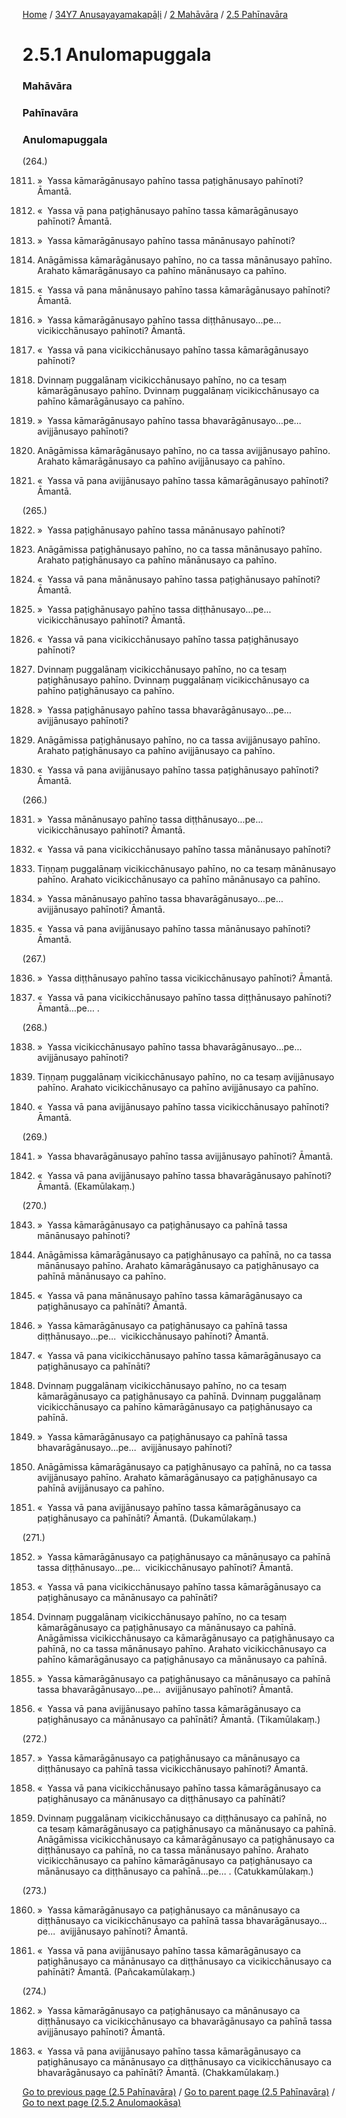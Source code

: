 
[Home](/) / [34Y7 Anusayayamakapāḷi](../../../34Y7.md) / [2 Mahāvāra](../../2.md) / [2.5 Pahīnavāra](../2.5.md)

# 2.5.1 Anulomapuggala

### Mahāvāra

### Pahīnavāra

### Anulomapuggala

(264.)

1811. »  Yassa kāmarāgānusayo pahīno tassa paṭighānusayo pahīnoti? Āmantā.

1812. «  Yassa vā pana paṭighānusayo pahīno tassa kāmarāgānusayo pahīnoti? Āmantā.

1813. »  Yassa kāmarāgānusayo pahīno tassa mānānusayo pahīnoti?

1814. Anāgāmissa kāmarāgānusayo pahīno, no ca tassa mānānusayo pahīno. Arahato kāmarāgānusayo ca pahīno mānānusayo ca pahīno.

1815. «  Yassa vā pana mānānusayo pahīno tassa kāmarāgānusayo pahīnoti? Āmantā.

1816. »  Yassa kāmarāgānusayo pahīno tassa diṭṭhānusayo…pe…  vicikicchānusayo pahīnoti? Āmantā.

1817. «  Yassa vā pana vicikicchānusayo pahīno tassa kāmarāgānusayo pahīnoti?

1818. Dvinnaṃ puggalānaṃ vicikicchānusayo pahīno, no ca tesaṃ kāmarāgānusayo pahīno. Dvinnaṃ puggalānaṃ vicikicchānusayo ca pahīno kāmarāgānusayo ca pahīno.

1819. »  Yassa kāmarāgānusayo pahīno tassa bhavarāgānusayo…pe…  avijjānusayo pahīnoti?

1820. Anāgāmissa kāmarāgānusayo pahīno, no ca tassa avijjānusayo pahīno. Arahato kāmarāgānusayo ca pahīno avijjānusayo ca pahīno.

1821. «  Yassa vā pana avijjānusayo pahīno tassa kāmarāgānusayo pahīnoti? Āmantā.

(265.)

1822. »  Yassa paṭighānusayo pahīno tassa mānānusayo pahīnoti?

1823. Anāgāmissa paṭighānusayo pahīno, no ca tassa mānānusayo pahīno. Arahato paṭighānusayo ca pahīno mānānusayo ca pahīno.

1824. «  Yassa vā pana mānānusayo pahīno tassa paṭighānusayo pahīnoti? Āmantā.

1825. »  Yassa paṭighānusayo pahīno tassa diṭṭhānusayo…pe…  vicikicchānusayo pahīnoti? Āmantā.

1826. «  Yassa vā pana vicikicchānusayo pahīno tassa paṭighānusayo pahīnoti?

1827. Dvinnaṃ puggalānaṃ vicikicchānusayo pahīno, no ca tesaṃ paṭighānusayo pahīno. Dvinnaṃ puggalānaṃ vicikicchānusayo ca pahīno paṭighānusayo ca pahīno.

1828. »  Yassa paṭighānusayo pahīno tassa bhavarāgānusayo…pe…  avijjānusayo pahīnoti?

1829. Anāgāmissa paṭighānusayo pahīno, no ca tassa avijjānusayo pahīno. Arahato paṭighānusayo ca pahīno avijjānusayo ca pahīno.

1830. «  Yassa vā pana avijjānusayo pahīno tassa paṭighānusayo pahīnoti? Āmantā.

(266.)

1831. »  Yassa mānānusayo pahīno tassa diṭṭhānusayo…pe…  vicikicchānusayo pahīnoti? Āmantā.

1832. «  Yassa vā pana vicikicchānusayo pahīno tassa mānānusayo pahīnoti?

1833. Tiṇṇaṃ puggalānaṃ vicikicchānusayo pahīno, no ca tesaṃ mānānusayo pahīno. Arahato vicikicchānusayo ca pahīno mānānusayo ca pahīno.

1834. »  Yassa mānānusayo pahīno tassa bhavarāgānusayo…pe…  avijjānusayo pahīnoti? Āmantā.

1835. «  Yassa vā pana avijjānusayo pahīno tassa mānānusayo pahīnoti? Āmantā.

(267.)

1836. »  Yassa diṭṭhānusayo pahīno tassa vicikicchānusayo pahīnoti? Āmantā.

1837. «  Yassa vā pana vicikicchānusayo pahīno tassa diṭṭhānusayo pahīnoti? Āmantā…pe… .

(268.)

1838. »  Yassa vicikicchānusayo pahīno tassa bhavarāgānusayo…pe…  avijjānusayo pahīnoti?

1839. Tiṇṇaṃ puggalānaṃ vicikicchānusayo pahīno, no ca tesaṃ avijjānusayo pahīno. Arahato vicikicchānusayo ca pahīno avijjānusayo ca pahīno.

1840. «  Yassa vā pana avijjānusayo pahīno tassa vicikicchānusayo pahīnoti? Āmantā.

(269.)

1841. »  Yassa bhavarāgānusayo pahīno tassa avijjānusayo pahīnoti? Āmantā.

1842. «  Yassa vā pana avijjānusayo pahīno tassa bhavarāgānusayo pahīnoti? Āmantā. (Ekamūlakaṃ.)

(270.)

1843. »  Yassa kāmarāgānusayo ca paṭighānusayo ca pahīnā tassa mānānusayo pahīnoti?

1844. Anāgāmissa kāmarāgānusayo ca paṭighānusayo ca pahīnā, no ca tassa mānānusayo pahīno. Arahato kāmarāgānusayo ca paṭighānusayo ca pahīnā mānānusayo ca pahīno.

1845. «  Yassa vā pana mānānusayo pahīno tassa kāmarāgānusayo ca paṭighānusayo ca pahīnāti? Āmantā.

1846. »  Yassa kāmarāgānusayo ca paṭighānusayo ca pahīnā tassa diṭṭhānusayo…pe…  vicikicchānusayo pahīnoti? Āmantā.

1847. «  Yassa vā pana vicikicchānusayo pahīno tassa kāmarāgānusayo ca paṭighānusayo ca pahīnāti?

1848. Dvinnaṃ puggalānaṃ vicikicchānusayo pahīno, no ca tesaṃ kāmarāgānusayo ca paṭighānusayo ca pahīnā. Dvinnaṃ puggalānaṃ vicikicchānusayo ca pahīno kāmarāgānusayo ca paṭighānusayo ca pahīnā.

1849. »  Yassa kāmarāgānusayo ca paṭighānusayo ca pahīnā tassa bhavarāgānusayo…pe…  avijjānusayo pahīnoti?

1850. Anāgāmissa kāmarāgānusayo ca paṭighānusayo ca pahīnā, no ca tassa avijjānusayo pahīno. Arahato kāmarāgānusayo ca paṭighānusayo ca pahīnā avijjānusayo ca pahīno.

1851. «  Yassa vā pana avijjānusayo pahīno tassa kāmarāgānusayo ca paṭighānusayo ca pahīnāti? Āmantā. (Dukamūlakaṃ.)

(271.)

1852. »  Yassa kāmarāgānusayo ca paṭighānusayo ca mānānusayo ca pahīnā tassa diṭṭhānusayo…pe…  vicikicchānusayo pahīnoti? Āmantā.

1853. «  Yassa vā pana vicikicchānusayo pahīno tassa kāmarāgānusayo ca paṭighānusayo ca mānānusayo ca pahīnāti?

1854. Dvinnaṃ puggalānaṃ vicikicchānusayo pahīno, no ca tesaṃ kāmarāgānusayo ca paṭighānusayo ca mānānusayo ca pahīnā. Anāgāmissa vicikicchānusayo ca kāmarāgānusayo ca paṭighānusayo ca pahīnā, no ca tassa mānānusayo pahīno. Arahato vicikicchānusayo ca pahīno kāmarāgānusayo ca paṭighānusayo ca mānānusayo ca pahīnā.

1855. »  Yassa kāmarāgānusayo ca paṭighānusayo ca mānānusayo ca pahīnā tassa bhavarāgānusayo…pe…  avijjānusayo pahīnoti? Āmantā.

1856. «  Yassa vā pana avijjānusayo pahīno tassa kāmarāgānusayo ca paṭighānusayo ca mānānusayo ca pahīnāti? Āmantā. (Tikamūlakaṃ.)

(272.)

1857. »  Yassa kāmarāgānusayo ca paṭighānusayo ca mānānusayo ca diṭṭhānusayo ca pahīnā tassa vicikicchānusayo pahīnoti? Āmantā.

1858. «  Yassa vā pana vicikicchānusayo pahīno tassa kāmarāgānusayo ca paṭighānusayo ca mānānusayo ca diṭṭhānusayo ca pahīnāti?

1859. Dvinnaṃ puggalānaṃ vicikicchānusayo ca diṭṭhānusayo ca pahīnā, no ca tesaṃ kāmarāgānusayo ca paṭighānusayo ca mānānusayo ca pahīnā. Anāgāmissa vicikicchānusayo ca kāmarāgānusayo ca paṭighānusayo ca diṭṭhānusayo ca pahīnā, no ca tassa mānānusayo pahīno. Arahato vicikicchānusayo ca pahīno kāmarāgānusayo ca paṭighānusayo ca mānānusayo ca diṭṭhānusayo ca pahīnā…pe… . (Catukkamūlakaṃ.)

(273.)

1860. »  Yassa kāmarāgānusayo ca paṭighānusayo ca mānānusayo ca diṭṭhānusayo ca vicikicchānusayo ca pahīnā tassa bhavarāgānusayo…pe…  avijjānusayo pahīnoti? Āmantā.

1861. «  Yassa vā pana avijjānusayo pahīno tassa kāmarāgānusayo ca paṭighānusayo ca mānānusayo ca diṭṭhānusayo ca vicikicchānusayo ca pahīnāti? Āmantā. (Pañcakamūlakaṃ.)

(274.)

1862. »  Yassa kāmarāgānusayo ca paṭighānusayo ca mānānusayo ca diṭṭhānusayo ca vicikicchānusayo ca bhavarāgānusayo ca pahīnā tassa avijjānusayo pahīnoti? Āmantā.

1863. «  Yassa vā pana avijjānusayo pahīno tassa kāmarāgānusayo ca paṭighānusayo ca mānānusayo ca diṭṭhānusayo ca vicikicchānusayo ca bhavarāgānusayo ca pahīnāti? Āmantā. (Chakkamūlakaṃ.)

[Go to previous page (2.5 Pahīnavāra)](../2.5.md) / [Go to parent page (2.5 Pahīnavāra)](../2.5.md) / [Go to next page (2.5.2 Anulomaokāsa)](2.5.2.md)


